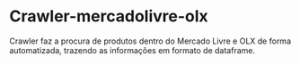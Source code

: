 # Crawler-mercadolivre-olx
Crawler faz a procura de produtos dentro do Mercado Livre e OLX de forma automatizada, trazendo as informações em formato de dataframe. 
